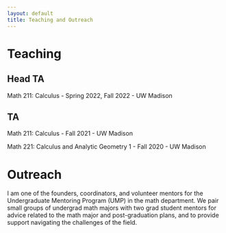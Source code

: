 ```yaml
---
layout: default
title: Teaching and Outreach
---
```


# Teaching
## Head TA

Math 211: Calculus - Spring 2022, Fall 2022 - UW Madison

## TA

Math 211: Calculus - Fall 2021 - UW Madison

Math 221: Calculus and Analytic Geometry 1 - Fall 2020 - UW Madison

# Outreach
I am one of the founders, coordinators, and volunteer mentors for the Undergraduate Mentoring Program (UMP) in the math department.  We pair small groups of undergrad math majors with two grad student mentors for advice related to the math major and post-graduation plans, and to provide support navigating the challenges of the field.
